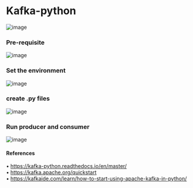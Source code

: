 # Kafka-python

 
![image](https://user-images.githubusercontent.com/93269907/225124262-69825f7e-6de5-4ecb-be21-f2f2484320db.png)
### Pre-requisite   
![image](https://user-images.githubusercontent.com/93269907/225124332-958e50f5-fc03-4a88-bb17-c2dcc18bef3c.png)
### Set the environment  
![image](https://user-images.githubusercontent.com/93269907/225124374-0be99863-48ba-47e1-934f-756c26cef070.png)
### create .py files
![image](https://user-images.githubusercontent.com/93269907/225124412-2a1b7c2c-106d-447c-b231-4f6174887e13.png)
### Run producer and consumer
![image](https://user-images.githubusercontent.com/93269907/225124445-8b2460ea-ee10-496e-ae4c-ba054d5cf52b.png)
#### References
• https://kafka-python.readthedocs.io/en/master/  
• https://kafka.apache.org/quickstart  
• https://kafkaide.com/learn/how-to-start-using-apache-kafka-in-python/  
